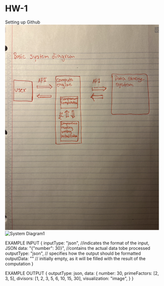 # HW-1

Setting up Github 
![System Diagram](https://github.com/Ariel6789/HW-1/blob/main/IMG_1646.jpeg?raw=true)
![System Diagram1](image.png)

EXAMPLE INPUT 
{
    inputType: "json", //indicates the format of the input, JSON
    data: "{\"number\": 30}", //contains the actual data tobe processed
    outputType: "json", // specifies how the output should be formatted
    outputData: "" // initially empty, as it will be filled  with the result of the computation
}

EXAMPLE OUTPUT
{
    outputType: json,
    data: {
        number: 30,
        primeFactors: [2, 3, 5],
        divisors: [1, 2, 3, 5, 6, 10, 15, 30],
        visualization: "image",
    }
}
